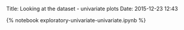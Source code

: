 Title: Looking at the dataset - univariate plots
Date: 2015-12-23 12:43


{% notebook exploratory-univariate-univariate.ipynb %}

